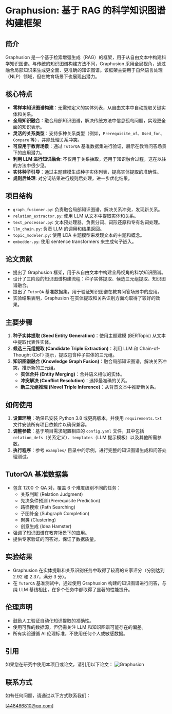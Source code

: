# Graphusion: 基于 RAG 的科学知识图谱构建框架

## 简介

Graphusion 是一个基于检索增强生成（RAG）的框架，用于从自由文本中构建科学知识图谱。与传统的知识图谱构建方法不同，Graphusion 采用全局视角，通过融合局部知识来生成更全面、更准确的知识图谱。该框架主要用于自然语言处理（NLP）领域，但在教育场景下也展现出潜力。

## 核心特点

*   **零样本知识图谱构建**：无需预定义的实体列表，从自由文本中自动提取关键实体和关系。
*   **全局知识融合**：融合局部知识图谱，解决传统方法中信息孤岛问题，实现更全面的知识表示。
*   **灵活的关系类型**：支持多种关系类型（例如，`Prerequisite_of`、`Used_for`、`Compare` 等），并能处理关系冲突。
*   **可应用于教育场景**：通过 `TutorQA` 基准数据集进行验证，展示在教育问答场景下的应用潜力。
*   **利用 LLM 进行知识融合**: 不仅用于关系抽取，还用于知识融合过程，这在以往的方法中很少见。
*   **实体种子引导**：通过主题建模生成种子实体列表，提高实体提取的准确性。
*   **规则后处理**: 对分词结果进行规则后处理，进一步优化结果。

## 项目结构

*   `graph_fusioner.py`: 负责融合局部知识图谱，解决关系冲突，发现新关系。
*   `relation_extractor.py`: 使用 LLM 从文本中提取实体和关系。
*   `text_processor.py`: 文本预处理器，负责分词、词形还原和专有名词处理。
*  `llm_chain.py`:  负责 LLM 的调用和结果返回。
*   `topic_modeler.py`: 使用 LDA 主题模型来发现文本的主题和概念。
*   `embedder.py`: 使用 sentence transformers 来生成句子嵌入。

## 论文贡献

*   提出了 Graphusion 框架，用于从自由文本中构建全局视角的科学知识图谱。
*   设计了三阶段的知识图谱构建流程：种子实体提取、候选三元组提取、知识图谱融合。
*   提出了 `TutorQA` 基准数据集，用于验证知识图谱在教育问答场景中的应用。
*   实验结果表明，Graphusion 在实体提取和关系识别方面均取得了较好的效果。

## 主要步骤

1.  **种子实体提取 (Seed Entity Generation)**：使用主题建模 (BERTopic) 从文本中提取代表性实体。
2.  **候选三元组提取 (Candidate Triple Extraction)**：利用 LLM 和 Chain-of-Thought (CoT) 提示，提取包含种子实体的三元组。
3.  **知识图谱融合 (Knowledge Graph Fusion)**：融合局部知识图谱，解决关系冲突，推断新的三元组。
    *   **实体合并 (Entity Merging)**：合并语义相似的实体。
    *   **冲突解决 (Conflict Resolution)**：选择最准确的关系。
    *   **新三元组推理 (Novel Triple Inference)**：从背景文本中推断新关系。

## 如何使用

1. **设置环境**：确保已安装 Python 3.8 或更高版本，并使用 `requirements.txt` 文件安装所有项目依赖库以确保兼容。
2. **调整参数**：基于项目需求配置相应的 `config.yaml` 文件，其中包括 `relation_defs`（关系定义）、`templates`（LLM 提示模板）以及其他所需参数。
3. **执行程序**：参考 `examples/` 目录中的示例，进行完整的知识图谱生成和问答处理测试。

## TutorQA 基准数据集

*   包含 1200 个 QA 对，覆盖 6 个难度级别不同的任务：
    *   关系判断 (Relation Judgment)
    *   先决条件预测 (Prerequisite Prediction)
    *   路径搜索 (Path Searching)
    *   子图补全 (Subgraph Completion)
    *   聚类 (Clustering)
    *   创意生成 (Idea Hamster)
*   强调了知识图谱在教育场景下的应用。
*   提供专家验证的问答对，保证了数据质量。

## 实验结果

*   Graphusion 在实体提取和关系识别任务中取得了较高的专家评分（分别达到 2.92 和 2.37，满分 3 分）。
*   在 `TutorQA` 基准测试中，通过使用 Graphusion 构建的知识图谱进行问答，与纯 LLM 基线相比，在多个任务中都取得了显著的性能提升。

## 伦理声明

*   鼓励人工验证自动化知识提取的准确性。
*   使用可靠的数据源，但仍需关注 LLM 和知识图谱可能存在的偏差。
*   所有实验遵循 AI 伦理标准，不使用任何个人或敏感数据。

## 引用

如果您在研究中使用本项目或论文，请引用以下论文：
![Graphusion](https://arxiv.org/abs/2407.10794)


## 联系方式

如有任何问题，请通过以下方式联系我们：

[448486810@qq.com]